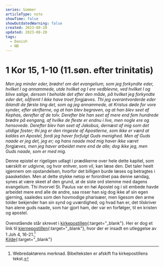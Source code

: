 ```yaml
---
series: Sommer
articleType: note
showTime: false
showOutdatedWarning: false
created: 2023-08-20
updated: 2023-08-20
tags:
  - Danish
  - NB
---
```


# 1 Kor 15, 1-10 (11.søn. efter trinitatis)
_Men jeg minder eder, brødre! om det evangelium, som jeg forkyndte eder, hvilket I og annammede, utde hvilket og I ere vedblevne, ved hvilket I og blive salige, dersom I beholde det efter den måde, på hvilket jeg forkyndte eder det, såfremt I ikke have troet forgjæves. Thi jeg overantvorderde eder iblandt de første ting det, som og jeg annammede, at Kristus døde for vore synder, efter skrifterne, og at han blev begraven, og at han blev seet af Kephas, derefter af de tolv. Derefter ble han seet af mere end fem hundrede brødre på eengang, af hvilke de fleste er endnu i live, men nogle ere og hensovede. Derefter blev han seet af Jakobus, dernæst af mig som det utidige foster; thi jeg er den ringeste af Apostlerne, som ikke er værd at kaldes en Apostel, fordi jeg haver forfulgt Guds menighed. Men af Guds naade er jeg det, jeg er; og hans naade mod mig haver ikke været forgjæves, men jeg haver arbeidet mere end de alle; dog ikke jeg, men Guds naade, som er med mig._

Denne epistel er rigeligen udlagt i prædikerne over hele dette kapitel, som særskilt er udgivne, og hvor enhver, som vil, kan læse den. Det taler heelt igjennem om opstandelsen, hvorfor det billigen burde læses og betragtes i paasketiden. Men at dette stykke netop er forordnet paa denne søndag, synes at være skeet af den grund, at de siste ord stemme med dagens evangelium. Thi ihvorvel St. Paulus var en høi Apostel og i sit embede havde arbeidet mere end alle de andre, saa roser han sig dog ikke af sin egen gjerning, saaledes som den hovmodige pharisæer, men ligesom den arme tolder bekjender han sin synd og uværdighed; og hvad han er, det tilskriver han alene guds naade, som har gjort ham, der var en forfølger, til en kristen og apostel.  
&nbsp;  
Ovenstående står skrevet i [kirkepostillen](https://www.nb.no/items/1ac135aafa043b78d331eaabe3acb866?page=1363){:target="_blank"}. Her er dog et link til [kjernepostillen](https://www.nb.no/items/2ef88f973ea4f2998038be780a622012?page=969){:target="_blank"}, hvor der er insadt en utleggelse av 1 Joh 4, 16-21.[^1] 
&nbsp;  
[Kilde](https://www.nb.no/items/1ac135aafa043b78d331eaabe3acb866?page=1149){:target="_blank"}

[^1]: Webredaktørens merknad. Bibelteksten er afskift fra kirkepostillens tekst.

<!-- 
Dr. Martin Luther's Church-Postil 
Original source: https://www.lutherdansk.dk
by Priest Finn B. Andersen.
Copied and processed into md-format 
by lovkyndig 2023.
-->